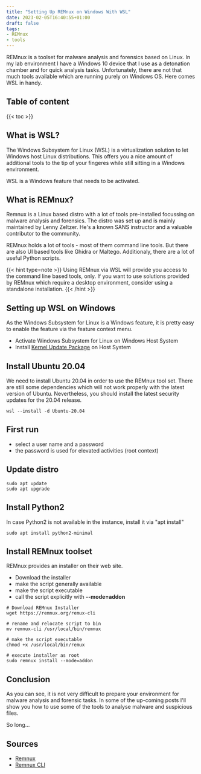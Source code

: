 ```yaml
---
title: "Setting Up REMnux on Windows With WSL"
date: 2023-02-05T16:40:55+01:00
draft: false
tags: 
- REMnux
- tools 
---
```


REMnux is a toolset for malware analysis and forensics based on Linux. In my lab environment I have a Windows 10 device that I use as a detonation chamber and for quick analysis tasks. Unfortunately, there are not that much tools available which are running purely on Windows OS. Here comes WSL in handy. 

<!--more-->
## Table of content 
{{< toc >}}

## What is WSL?
The Windows Subsystem for Linux (WSL) is a virtualization solution to let Windows host Linux distributions. This offers you a nice amount of additional tools to the tip of your fingeres while still sitting in a Windows environment. 

WSL is a Windows feature that needs to be activated. 

## What is REMnux?
Remnux is a Linux based distro with a lot of tools pre-installed focussing on malware analysis and forensics. The distro was set up and is mainly maintained by Lenny Zeltzer. He's a known SANS instructor and a valuable contributor to the community. 

REMnux holds a lot of tools - most of them command line tools. But there are also UI based tools like Ghidra or Maltego. Additionaly, there are a lot of useful Python scripts. 

{{< hint type=note >}}
Using REMnux via WSL will provide you access to the command line based tools, only. If you want to use solutions provided by REMnux which require a desktop environment, consider using a standalone installation. 
{{< /hint >}}


## Setting up WSL on Windows 
As the Windows Subsystem for Linux is a Windows feature, it is pretty easy to enable the feature via the feature context menu. 

- Activate Windows Subsystem for Linux on Windows Host System 
- Install [Kernel Update Package](https://learn.microsoft.com/en-us/windows/wsl/install-manual) on Host System 


## Install Ubuntu 20.04 
We need to install Ubuntu 20.04 in order to use the REMnux tool set. There are still some dependencies which will not work properly with the latest version of Ubuntu. Nevertheless, you should install the latest security updates for the 20.04 release. 

```
wsl --install -d Ubuntu-20.04 
```

## First run 
- select a user name and a password
- the password is used for elevated activities (root context)

## Update distro 
```
sudo apt update 
sudo apt upgrade 
```

## Install Python2
In case Python2 is not available in the instance, install it via "apt install"

```
sudo apt install python2-minimal 
```

## Install REMnux toolset 
REMnux provides an installer on their web site. 
- Download the installer 
- make the script generally available 
- make the script executable 
- call the script explicitly with **--mode=addon** 

```
# Download REMnux Installer 
wget https://remnux.org/remux-cli

# rename and relocate script to bin 
mv remnux-cli /usr/local/bin/remnux 

# make the script executable 
chmod +x /usr/local/bin/remux 

# execute installer as root 
sudo remnux install --mode=addon 
```

## Conclusion 
As you can see, it is not very difficult to prepare your environment for malware analysis and forensic tasks. In some of the up-coming posts I'll show you how to use some of the tools to analyse malware and suspicious files. 

So long... 

## Sources 
- [Remnux](https://remnux.org)
- [Remnux CLI](https://remnux.org/remnux-cli)


